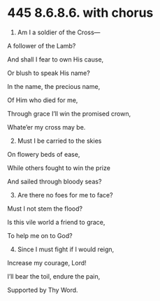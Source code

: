 # 445 8.6.8.6. with chorus

1.  Am I a soldier of the Cross—

A follower of the Lamb?

And shall I fear to own His cause,

Or blush to speak His name?

In the name, the precious name,

Of Him who died for me,

Through grace I’ll win the promised crown,

Whate’er my cross may be.

2.  Must I be carried to the skies

On flowery beds of ease,

While others fought to win the prize

And sailed through bloody seas?

3.  Are there no foes for me to face?

Must I not stem the flood?

Is this vile world a friend to grace,

To help me on to God?

4.  Since I must fight if I would reign,

Increase my courage, Lord!

I’ll bear the toil, endure the pain,

Supported by Thy Word.

